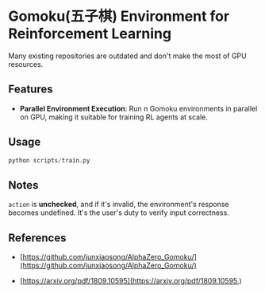 # Gomoku(五子棋) Environment for Reinforcement Learning

Many existing repositories are outdated and don't make the most of GPU resources.

## Features

- **Parallel Environment Execution**: Run n Gomoku environments in parallel on GPU, making it suitable for training RL agents at scale.


## Usage

```python
python scripts/train.py
```

## Notes

`action` is **unchecked**, and if it's invalid, the environment's response becomes undefined. It's the user's duty to verify input correctness.


## References

- [https://github.com/junxiaosong/AlphaZero_Gomoku/](https://github.com/junxiaosong/AlphaZero_Gomoku/)

- [https://arxiv.org/pdf/1809.10595](https://arxiv.org/pdf/1809.10595,)
